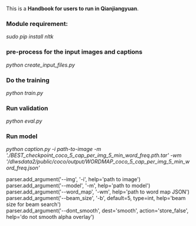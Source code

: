 This is a **Handbook for users to run in Qianjiangyuan**.

### Module requirement:  
*sudo pip install nltk*

### pre-process for the input images and captions 
*python create_input_files.py*

### Do the training 
*python train.py*

### Run validation
*python eval.py*

### Run model
*python caption.py -i path-to-image -m './BEST_checkpoint_coco_5_cap_per_img_5_min_word_freq.pth.tar'
-wm '/dlwsdata2/public/coco/output/WORDMAP_coco_5_cap_per_img_5_min_word_freq.json'*

parser.add_argument('--img', '-i', help='path to image')   
parser.add_argument('--model', '-m', help='path to model')   
parser.add_argument('--word_map', '-wm', help='path to word map JSON')   
parser.add_argument('--beam_size', '-b', default=5, type=int, help='beam size for beam search')   
parser.add_argument('--dont_smooth', dest='smooth', action='store_false', help='do not smooth alpha overlay')
